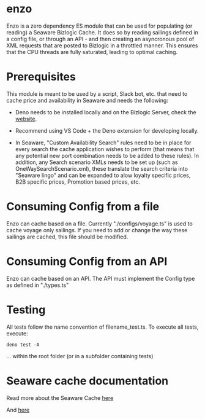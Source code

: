 # enzo

Enzo is a zero dependency ES module that can be used for populating (or reading)
a Seaware Bizlogic Cache. It does so by reading sailings defined in a config
file, or through an API - and then creating an asyncronous pool of XML requests
that are posted to Bizlogic in a throttled manner. This ensures that the CPU
threads are fully saturated, leading to optimal caching.

# Prerequisites

This module is meant to be used by a script, Slack bot, etc. that need to cache
price and availability in Seaware and needs the following:

- Deno needs to be installed locally and on the Bizlogic Server, check the [website](https://deno.land/).

- Recommend using VS Code + the Deno extension for developing locally.

- In Seaware, "Custom Availability Search" rules need to be in place for every
  search the cache application wishes to perform (that means that any potential
  new port combination needs to be added to these rules). In addition, any
  Search scenario XMLs needs to be set up (such as OneWaySearchScenario.xml),
  these translate the search criteria into "Seaware lingo" and can be expanded
  to alow loyalty specific prices, B2B specific prices, Promotion based prices,
  etc.

# Consuming Config from a file

Enzo can cache based on a file. Currently "./configs/voyage.ts" is used to cache
voyage only sailings. If you need to add or change the way these sailings are
cached, this file should be modified.

# Consuming Config from an API

Enzo can cache based on an API. The API must implement the Config type as
defined in "./types.ts"

# Testing

All tests follow the name convention of filename_test.ts. To execute all
tests, execute:

`deno test -A`

... within the root folder (or in a subfolder containing tests)

# Seaware cache documentation

Read more about the Seaware Cache
[here](https://versonix.atlassian.net/wiki/spaces/PublicDocs/pages/10289154/Availability+Cache)

And [here](https://hurtigruten.atlassian.net/wiki/spaces/PGD/pages/3562864644/Seaware+Cache+enzo)
